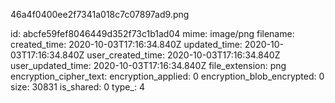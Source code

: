 46a4f0400ee2f7341a018c7c07897ad9.png

id: abcfe59fef8046449d352f73c1b1ad04
mime: image/png
filename: 
created_time: 2020-10-03T17:16:34.840Z
updated_time: 2020-10-03T17:16:34.840Z
user_created_time: 2020-10-03T17:16:34.840Z
user_updated_time: 2020-10-03T17:16:34.840Z
file_extension: png
encryption_cipher_text: 
encryption_applied: 0
encryption_blob_encrypted: 0
size: 30831
is_shared: 0
type_: 4